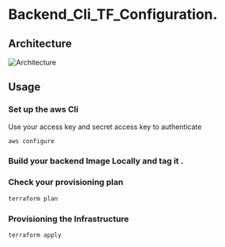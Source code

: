 # Backend_Cli_TF_Configuration.

## Architecture

![Architecture](images/1_s347-nDO4uEIrlOCCHBzJg.png)

## Usage

### Set up the aws Cli

Use your access key and secret access key to authenticate

```bash
aws configure
```

### Build your backend Image Locally and tag it .



### Check your provisioning plan

```bash
terraform plan
```

### Provisioning the Infrastructure

```bash
terraform apply
```

